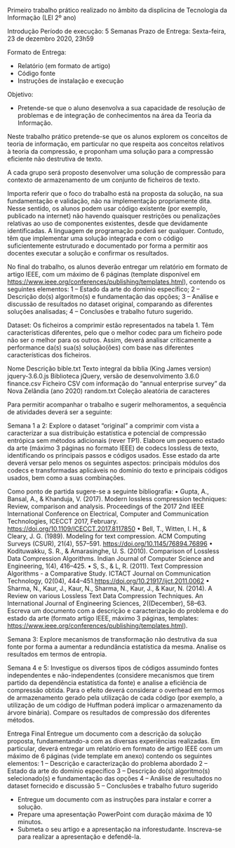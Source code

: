 Primeiro trabalho prático realizado no âmbito da displicina de Tecnologia da Informação (LEI 2º ano)

Introdução
  Período de execução: 5 Semanas
  Prazo de Entrega: Sexta-feira, 23 de dezembro 2020, 23h59
  
Formato de Entrega:
  - Relatório (em formato de artigo)
  - Código fonte
  - Instruções de instalação e execução
  
Objetivo: 
  - Pretende-se que o aluno desenvolva a sua capacidade de resolução de problemas e de integração de conhecimentos na área da Teoria da Informação. 

Neste trabalho prático pretende-se que os alunos explorem os conceitos de teoria de informação, em particular no que respeita aos conceitos relativos à teoria da compressão, e proponham uma solução para a compressão eficiente não destrutiva de texto.

A cada grupo será proposto desenvolver uma solução de compressão para contexto de armazenamento de um conjunto de ficheiros de texto.

Importa referir que o foco do trabalho está na proposta da solução, na sua fundamentação e validação, não na implementação propriamente dita. Nesse sentido, os alunos podem usar código existente (por exemplo, publicado na internet) não havendo quaisquer restrições ou penalizações relativas ao uso de componentes existentes, desde que devidamente identificadas. A linguagem de programação poderá ser qualquer. Contudo, têm que implementar uma solução integrada e com o código suficientemente estruturado e documentado por forma a permitir aos docentes executar a solução e confirmar os resultados.

No final do trabalho, os alunos deverão entregar um relatório em formato de artigo IEEE, com um máximo de 6 páginas (template disponível em https://www.ieee.org/conferences/publishing/templates.html), contendo os seguintes elementos:
1 – Estado da arte do domínio específico;
2 – Descrição do(s) algoritmo(s) e fundamentação das opções;
3 – Análise e discussão de resultados no dataset original, comparando as diferentes soluções analisadas;
4 – Conclusões e trabalho futuro sugerido.

Dataset:
Os ficheiros a comprimir estão representados na tabela 1. Têm características diferentes, pelo que o melhor codec para um ficheiro pode não ser o melhor para os outros. Assim, deverá analisar criticamente a performance da(s) sua(s) solução(ões) com base nas diferentes características dos ficheiros.

Nome Descrição
bible.txt Texto integral da bíblia (King James version)
jquery-3.6.0.js Biblioteca jQuery, versão de desenvolvimento 3.6.0
finance.csv Ficheiro CSV com informação do “annual enterprise
survey” da Nova Zelândia (ano 2020)
random.txt Coleção aleatória de caracteres

Para permitir acompanhar o trabalho e sugerir melhoramentos, a sequência de atividades deverá ser a seguinte:

Semana 1 a 2:
Explore o dataset “original” a comprimir com vista a caracterizar a sua distribuição estatística e potencial de compressão entrópica sem métodos adicionais (rever TP1). Elabore um pequeno estado da arte (máximo 3 páginas no formato IEEE) de codecs lossless de texto, identificando os principais passos e códigos usados. Esse estado da arte deverá versar pelo menos os seguintes aspectos: principais módulos dos codecs e transformadas aplicáveis no domínio do texto e principais códigos usados, bem como a suas combinações.

Como ponto de partida sugere-se a seguinte bibliografia:
• Gupta, A., Bansal, A., & Khanduja, V. (2017). Modern lossless compression techniques: Review, comparison and analysis. Proceedings of the 2017 2nd IEEE International Conference on Electrical, Computer and Communication Technologies, ICECCT 2017, February. https://doi.org/10.1109/ICECCT.2017.8117850
• Bell, T., Witten, I. H., & Cleary, J. G. (1989). Modeling for text compression. ACM Computing Surveys (CSUR), 21(4), 557–591. https://doi.org/10.1145/76894.76896
• Kodituwakku, S. R., & Amarasinghe, U. S. (2010). Comparison of Lossless Data Compression Algorithms. Indian Journal of Computer Science and Engineering, 1(4), 416–425.
• S, S., & L, R. (2011). Text Compression Algorithms - a Comparative Study. ICTACT Journal on Communication Technology, 02(04), 444–451.https://doi.org/10.21917/ijct.2011.0062
• Sharma, N., Kaur, J., Kaur, N., Sharma, N., Kaur, J., & Kaur, N. (2014). A Review on various Lossless Text Data Compression Techniques. An International Journal of Engineering Sciences, 2((December), 58–63.
Escreva um documento com a descrição e caracterização do problema e do estado da arte (formato artigo IEEE, máximo 3 páginas, templates: https://www.ieee.org/conferences/publishing/templates.html).

Semana 3: Explore mecanismos de transformação não destrutiva da sua fonte por forma a aumentar a redundância estatística da mesma. Analise os resultados em termos de entropia.

Semana 4 e 5: Investigue os diversos tipos de códigos assumindo fontes independentes e não-independentes (considere mecanismos que tirem partido da dependência estatística da fonte) e analise a eficiência de compressão obtida. Para o efeito deverá considerar o overhead em termos de armazenamento gerado pela utilização de cada código (por exemplo, a utilização de um código de Huffman poderá implicar o armazenamento da árvore binária). Compare os resultados de compressão dos diferentes métodos.

Entrega Final
Entregue um documento com a descrição da solução proposta, fundamentando-a com as diversas experiências realizadas. Em particular, deverá entregar um relatório em formato de artigo IEEE com um máximo de 6 páginas (vide template em anexo) contendo os seguintes elementos:
1 – Descrição e caracterização do problema abordado
2 – Estado da arte do domínio específico
3 – Descrição do(s) algoritmo(s) selecionado(s) e fundamentação das opções
4 – Análise de resultados no dataset fornecido e discussão
5 – Conclusões e trabalho futuro sugerido
 - Entregue um documento com as instruções para instalar e correr a solução.
 - Prepare uma apresentação PowerPoint com duração máxima de 10 minutos.
- Submeta o seu artigo e a apresentação na inforestudante. Inscreva-se para realizar a apresentação e defendê-la.
